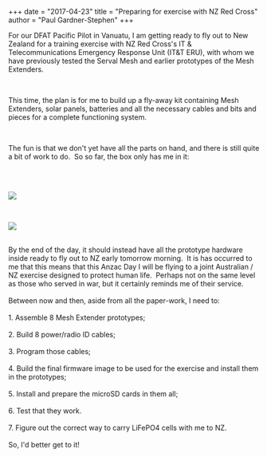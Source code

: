 +++
date = "2017-04-23"
title = "Preparing for exercise with NZ Red Cross"
author = "Paul Gardner-Stephen"
+++

<div class="post-body entry-content" id="post-body-9026285944649464911" itemprop="description articleBody">

For our DFAT Pacific Pilot in Vanuatu, I am getting ready to fly out to New Zealand for a training exercise with NZ Red Cross's IT &amp; Telecommunications Emergency Response Unit (IT&amp;T ERU), with whom we have previously tested the Serval Mesh and earlier prototypes of the Mesh Extenders.

<br/>

This time, the plan is for me to build up a fly-away kit containing Mesh Extenders, solar panels, batteries and all the necessary cables and bits and pieces for a complete functioning system.

<br/>

The fun is that we don't yet have all the parts on hand, and there is still quite a bit of work to do.  So so far, the box only has me in it:

<br/>
<br/>

<a href="https://3.bp.blogspot.com/-acYQsakqn-M/WP1TQc1Y7SI/AAAAAAAAGKY/ZXvlHXFMUqUjZIM0It87GtjAYv7K2xyTwCLcB/s1600/NZRC_Case_PGS_Inside_Open.jpg"><img src="https://3.bp.blogspot.com/-acYQsakqn-M/WP1TQc1Y7SI/AAAAAAAAGKY/ZXvlHXFMUqUjZIM0It87GtjAYv7K2xyTwCLcB/s400/NZRC_Case_PGS_Inside_Open.jpg"/></a>
<br/>
<div>
<br/></div>

<a href="https://2.bp.blogspot.com/-Fs4wqy6FSvk/WP1TQbQnqtI/AAAAAAAAGKc/ANGWGaAS90UJLsYYzYTG708ovPIAyGGAACLcB/s1600/NZRC_Case_PGS_Inside_Hand_Visible.jpg"><img src="https://2.bp.blogspot.com/-Fs4wqy6FSvk/WP1TQbQnqtI/AAAAAAAAGKc/ANGWGaAS90UJLsYYzYTG708ovPIAyGGAACLcB/s400/NZRC_Case_PGS_Inside_Hand_Visible.jpg"/></a>
<div>
</div>
<div>
<br/></div>
<div>
By the end of the day, it should instead have all the prototype hardware inside ready to fly out to NZ early tomorrow morning.  It is has occurred to me that this means that this Anzac Day I will be flying to a joint Australian / NZ exercise designed to protect human life.  Perhaps not on the same level as those who served in war, but it certainly reminds me of their service.</div>
<div>
<br/></div>
<div>
Between now and then, aside from all the paper-work, I need to:</div>
<div>
<br/></div>
<div>
1. Assemble 8 Mesh Extender prototypes;</div>
<div>
<br/></div>
<div>
2. Build 8 power/radio ID cables;</div>
<div>
<br/></div>
<div>
3. Program those cables;</div>
<div>
<br/></div>
<div>
4. Build the final firmware image to be used for the exercise and install them in the prototypes;</div>
<div>
<br/></div>
<div>
5. Install and prepare the microSD cards in them all;</div>
<div>
<br/></div>
<div>
6. Test that they work.</div>
<div>
<br/></div>
<div>
7. Figure out the correct way to carry LiFePO4 cells with me to NZ.</div>
<div>
<br/></div>
<div>
So, I'd better get to it!</div>
<div></div>
</div>
